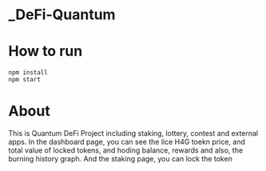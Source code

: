 # _DeFi-Quantum

# How to run
```
npm install
npm start
```
# About

This is Quantum DeFi Project including staking, lottery, contest and external apps.
In the dashboard page, you can see the lice H4G toekn price, and total value of locked tokens, and hoding balance, rewards and also, the burning history graph.
And the staking page, you can lock the token
